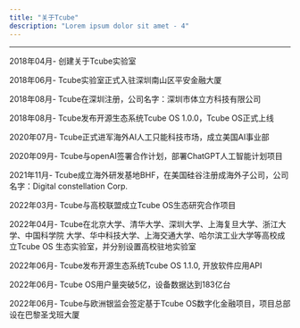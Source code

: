 ```yaml
---
title: "关于Tcube"
description: "Lorem ipsum dolor sit amet - 4"
---
```


***
 
2018年04月- 创建关于Tcube实验室  

2018年06月- Tcube实验室正式入驻深圳南山区平安金融大厦  

2018年08月- Tcube在深圳注册，公司名字：深圳市体立方科技有限公司  

2018年08月- Tcube发布开源生态系统Tcube OS 1.0.0，Tcube OS正式上线

2020年07月- Tcube正式进军海外AI人工只能科技市场，成立美国AI事业部  

2020年09月- Tcube与openAI签署合作计划，部署ChatGPT人工智能计划项目  

2021年11月- Tcube成立海外研发基地BHF，在美国硅谷注册成海外子公司，公司名字：Digital constellation Corp.

2022年03月- Tcube与高校联盟成立Tcube OS生态研究合作项目

2022年04月- Tcube在北京大学、清华大学、深圳大学、上海复旦大学、浙江大学、中国科学院
            大学、华中科技大学、上海交通大学、哈尔滨工业大学等高校成立Tcube OS
            生态实验室，并分别设置高校驻地实验室

2022年06月- Tcube发布开源生态系统Tcube OS 1.1.0, 开放软件应用API

2022年06月- Tcube OS用户量突破5亿，设备数据达到183亿台 

2022年06月- Tcube与欧洲银监会签定基于Tcube OS数字化金融项目，项目总部设在巴黎圣戈班大厦